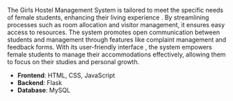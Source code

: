 The Girls Hostel Management System is tailored to meet the specific needs of female students, enhancing their living experience . By streamlining processes such as room allocation and visitor management, it ensures easy access to resources. The system promotes open communication between students and management through features like complaint management and feedback forms. With its user-friendly interface , the system empowers female students to manage their accommodations effectively, allowing them to focus on their studies and personal growth.
- **Frontend**: HTML, CSS, JavaScript
- **Backend**: Flask
- **Database**: MySQL
